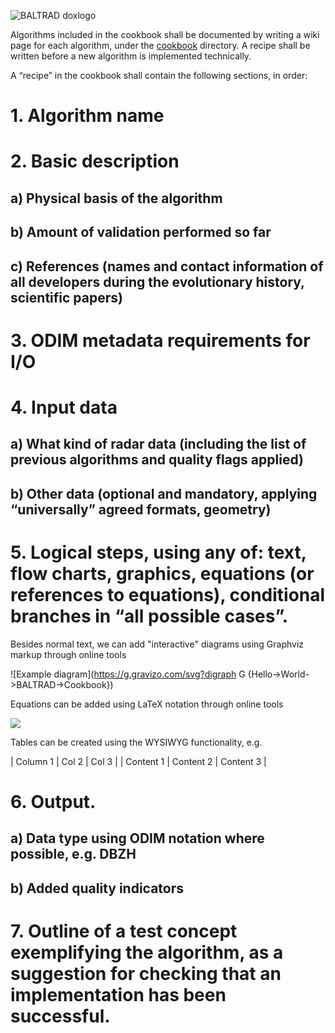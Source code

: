 ![BALTRAD doxlogo](/images/BALTRAD-doxlogo.png)

Algorithms included in the cookbook shall be documented by writing a wiki page for each algorithm, under the [cookbook](https://github.com:baltrad/baltrad.github.io/cookbook) directory. A recipe shall be written before a new algorithm is implemented technically.

A “recipe” in the cookbook shall contain the following sections, in order:

# 1. Algorithm name
# 2. Basic description
## a) Physical basis of the algorithm
## b) Amount of validation performed so far
## c) References (names and contact information of all developers during the evolutionary history, scientific papers)
# 3. ODIM metadata requirements for I/O
# 4. Input data
## a) What kind of radar data (including the list of previous algorithms and quality flags applied)
## b) Other data (optional and mandatory, applying “universally” agreed formats, geometry)
# 5. Logical steps, using any of: text, flow charts, graphics, equations (or references to equations), conditional branches in “all possible cases”.
Besides normal text, we can add "interactive" diagrams using Graphviz markup through online tools
	
![Example diagram](https://g.gravizo.com/svg?digraph G {Hello->World->BALTRAD->Cookbook})
	
Equations can be added using LaTeX notation through online tools
	
<img src="https://render.githubusercontent.com/render/math?math=\overline{P_r} = \frac{P_t G^2 \lambda^2 \theta \phi h L}{512(2 \ln 2) \pi^2 r^2} \frac{1}{\Delta v} \sum_{vol} \sigma_i" />
	
Tables can be created using the WYSIWYG functionality, e.g.

| Column 1 | Col 2 | Col 3 |
| Content 1 | Content 2 | Content 3 |

# 6. Output.
## a) Data type using ODIM notation where possible, e.g. DBZH
## b) Added quality indicators
# 7. Outline of a test concept exemplifying the algorithm, as a suggestion for checking that an implementation has been successful.
